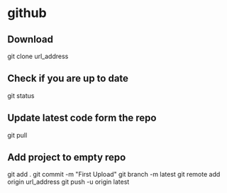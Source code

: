 # github

## Download
git clone url_address

## Check if you are up to date
git status

## Update latest code form the repo
git pull

## Add project to empty repo
git add .
git commit -m "First Upload"
git branch -m latest
git remote add origin url_address
git push -u origin latest